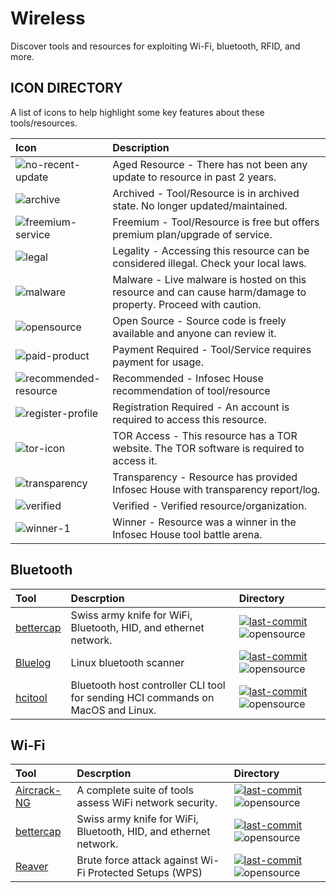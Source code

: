 # Wireless

Discover tools and resources for exploiting Wi-Fi, bluetooth, RFID, and more.

## ICON DIRECTORY

A list of icons to help highlight some key features about these tools/resources.

| Icon | Description |
| :--- | :--- |
| ![no-recent-update](https://raw.githubusercontent.com/InfosecHouse/InfosecHouse/main/icons/no-recent-update.png) | Aged Resource - There has not been any update to resource in past 2 years. |
| ![archive](https://raw.githubusercontent.com/InfosecHouse/InfosecHouse/main/icons/archive.png) | Archived - Tool/Resource is in archived state. No longer updated/maintained. |
| ![freemium-service](https://raw.githubusercontent.com/InfosecHouse/InfosecHouse/main/icons/freemium-service.png) | Freemium - Tool/Resource is free but offers premium plan/upgrade of service. |
| ![legal](https://raw.githubusercontent.com/InfosecHouse/InfosecHouse/main/icons/legal.png) | Legality - Accessing this resource can be considered illegal. Check your local laws. |
| ![malware](https://raw.githubusercontent.com/InfosecHouse/InfosecHouse/main/icons/malware.png) | Malware - Live malware is hosted on this resource and can cause harm/damage to property. Proceed with caution. |
| ![opensource](https://raw.githubusercontent.com/InfosecHouse/InfosecHouse/main/icons/opensource.png) | Open Source - Source code is freely available and anyone can review it. |
| ![paid-product](https://raw.githubusercontent.com/InfosecHouse/InfosecHouse/main/icons/paid-product.png) | Payment Required - Tool/Service requires payment for usage. |
| ![recommended-resource](https://raw.githubusercontent.com/InfosecHouse/InfosecHouse/main/icons/recommended-resource.png) | Recommended - Infosec House recommendation of tool/resource |
| ![register-profile](https://raw.githubusercontent.com/InfosecHouse/InfosecHouse/main/icons/register-profile.png) | Registration Required - An account is required to access this resource. |
| ![tor-icon](https://raw.githubusercontent.com/InfosecHouse/InfosecHouse/main/icons/tor-icon.png) | TOR Access - This resource has a TOR website. The TOR software is required to access it. |
| ![transparency](https://raw.githubusercontent.com/InfosecHouse/InfosecHouse/main/icons/transparency.png) | Transparency - Resource has provided Infosec House with transparency report/log. |
| ![verified](https://raw.githubusercontent.com/InfosecHouse/InfosecHouse/main/icons/verified.png) | Verified - Verified resource/organization. |
| ![winner-1](https://raw.githubusercontent.com/InfosecHouse/InfosecHouse/main/icons/winner.png) | Winner - Resource was a winner in the Infosec House tool battle arena. |

## Bluetooth

| Tool | Descrption | Directory |
| :--- | :--- | :--- |
| [bettercap](https://github.com/bettercap/bettercap) | Swiss army knife for WiFi, Bluetooth, HID, and ethernet network. | [![last-commit](https://badgen.net/github/last-commit/bettercap/bettercap)](https://badgen.net/github/last-commit/bettercap/bettercap) ![opensource](https://raw.githubusercontent.com/InfosecHouse/InfosecHouse/main/icons/opensource.png) |
| [Bluelog](https://github.com/MS3FGX/Bluelog) | Linux bluetooth scanner | [![last-commit](https://badgen.net/github/last-commit/MS3FGX/Bluelog)](https://badgen.net/github/last-commit/MS3FGX/Bluelog) ![opensource](https://raw.githubusercontent.com/InfosecHouse/InfosecHouse/main/icons/opensource.png) |
| [hcitool](https://github.com/MillerTechnologyPeru/hcitool) | Bluetooth host controller CLI tool for sending HCI commands on MacOS and Linux. | [![last-commit](https://badgen.net/github/last-commit/MillerTechnologyPeru/hcitool)](https://badgen.net/github/last-commit/MillerTechnologyPeru/hcitool) ![opensource](https://raw.githubusercontent.com/InfosecHouse/InfosecHouse/main/icons/opensource.png) |

## Wi-Fi

| Tool | Descrption | Directory |
| :--- | :--- | :--- |
| [Aircrack-NG](https://github.com/aircrack-ng/aircrack-ng) | A complete suite of tools assess WiFi network security. | [![last-commit](https://badgen.net/github/last-commit/aircrack-ng/aircrack-ng)](https://badgen.net/github/last-commit/aircrack-ng/aircrack-ng) ![opensource](https://raw.githubusercontent.com/InfosecHouse/InfosecHouse/main/icons/opensource.png) |
| [bettercap](https://github.com/bettercap/bettercap) | Swiss army knife for WiFi, Bluetooth, HID, and ethernet network. | [![last-commit](https://badgen.net/github/last-commit/bettercap/bettercap)](https://badgen.net/github/last-commit/bettercap/bettercap) ![opensource](https://raw.githubusercontent.com/InfosecHouse/InfosecHouse/main/icons/opensource.png) |
| [Reaver](https://github.com/t6x/reaver-wps-fork-t6x) | Brute force attack against  Wi-Fi Protected Setups \(WPS\) | [![last-commit](https://badgen.net/github/last-commit/t6x/reaver-wps-fork-t6x)](https://badgen.net/github/last-commit/t6x/reaver-wps-fork-t6x) ![opensource](https://raw.githubusercontent.com/InfosecHouse/InfosecHouse/main/icons/opensource.png) |

